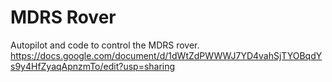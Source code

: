# MDRS Rover
Autopilot and code to control the MDRS rover.
https://docs.google.com/document/d/1dWtZdPWWWJ7YD4vahSjTYOBqdYs9y4HfZyaqApnzmTo/edit?usp=sharing
